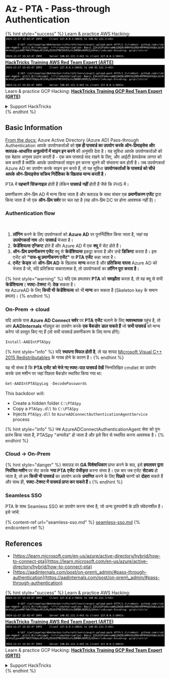 # Az - PTA - Pass-through Authentication

{% hint style="success" %}
Learn & practice AWS Hacking:<img src="../../../../.gitbook/assets/image (1).png" alt="" data-size="line">[**HackTricks Training AWS Red Team Expert (ARTE)**](https://training.hacktricks.xyz/courses/arte)<img src="../../../../.gitbook/assets/image (1).png" alt="" data-size="line">\
Learn & practice GCP Hacking: <img src="../../../../.gitbook/assets/image (2).png" alt="" data-size="line">[**HackTricks Training GCP Red Team Expert (GRTE)**<img src="../../../../.gitbook/assets/image (2).png" alt="" data-size="line">](https://training.hacktricks.xyz/courses/grte)

<details>

<summary>Support HackTricks</summary>

* Check the [**subscription plans**](https://github.com/sponsors/carlospolop)!
* **Join the** 💬 [**Discord group**](https://discord.gg/hRep4RUj7f) or the [**telegram group**](https://t.me/peass) or **follow** us on **Twitter** 🐦 [**@hacktricks\_live**](https://twitter.com/hacktricks\_live)**.**
* **Share hacking tricks by submitting PRs to the** [**HackTricks**](https://github.com/carlospolop/hacktricks) and [**HackTricks Cloud**](https://github.com/carlospolop/hacktricks-cloud) github repos.

</details>
{% endhint %}

## Basic Information

[From the docs:](https://learn.microsoft.com/en-us/entra/identity/hybrid/connect/how-to-connect-pta) Azure Active Directory (Azure AD) Pass-through Authentication आपके उपयोगकर्ताओं को **एक ही पासवर्ड का उपयोग करके ऑन-प्रिमाइसेस और क्लाउड-आधारित अनुप्रयोगों में साइन इन करने** की अनुमति देता है। यह सुविधा आपके उपयोगकर्ताओं को एक बेहतर अनुभव प्रदान करती है - एक कम पासवर्ड याद रखने के लिए, और आईटी हेल्पडेस्क लागत को कम करती है क्योंकि आपके उपयोगकर्ता साइन इन करना भूलने की संभावना कम होती है। जब उपयोगकर्ता Azure AD का उपयोग करके साइन इन करते हैं, तो यह सुविधा **उपयोगकर्ताओं के पासवर्ड को सीधे आपके ऑन-प्रिमाइसेस सक्रिय निर्देशिका के खिलाफ मान्य करती है**।

PTA में **पहचानें** **सिंक्रनाइज़** होती हैं लेकिन **पासवर्ड** **नहीं** होती हैं जैसे कि PHS में।

प्रमाणीकरण ऑन-प्रिम AD में मान्य किया जाता है और क्लाउड के साथ संचार एक **प्रमाणीकरण एजेंट** द्वारा किया जाता है जो एक **ऑन-प्रिम सर्वर** पर चल रहा है (यह ऑन-प्रिम DC पर होना आवश्यक नहीं है)।

### Authentication flow

<figure><img src="../../../../.gitbook/assets/image (92).png" alt=""><figcaption></figcaption></figure>

1. **लॉगिन** करने के लिए उपयोगकर्ता को **Azure AD** पर पुनर्निर्देशित किया जाता है, जहां वह **उपयोगकर्ता नाम** और **पासवर्ड** भेजता है।
2. **क्रेडेंशियल्स** **एन्क्रिप्ट** होते हैं और Azure AD में एक **क्यू** में सेट होते हैं।
3. **ऑन-प्रिम प्रमाणीकरण एजेंट** क्यू से **क्रेडेंशियल्स** इकट्ठा करता है और उन्हें **डिक्रिप्ट** करता है। इस एजेंट को **"पास-थ्रू प्रमाणीकरण एजेंट"** या **PTA एजेंट** कहा जाता है।
4. **एजेंट** **क्रेड्स** को **ऑन-प्रिम AD** के खिलाफ **मान्य** करता है और **प्रतिक्रिया** **वापस** Azure AD को भेजता है जो, यदि प्रतिक्रिया सकारात्मक है, तो उपयोगकर्ता का **लॉगिन पूरा करता है**।

{% hint style="warning" %}
यदि एक हमलावर **PTA** को **समझौता** करता है, तो वह क्यू से सभी **क्रेडेंशियल्स** ( **स्पष्ट-टेक्स्ट** में) **देख** सकता है।\
वह AzureAD के लिए **किसी भी क्रेडेंशियल्स** को भी **मान्य** कर सकता है (Skeleton key के समान हमला)।
{% endhint %}

### On-Prem -> cloud

यदि आपके पास **Azure AD Connect सर्वर** पर **PTA** **एजेंट** चलाने के लिए **व्यवस्थापक** पहुंच है, तो आप **AADInternals** मॉड्यूल का उपयोग करके **एक बैकडोर** **डाल सकते हैं** जो **सभी पासवर्ड** को मान्य करेगा जो प्रस्तुत किए गए हैं (तो सभी पासवर्ड प्रमाणीकरण के लिए मान्य होंगे):
```powershell
Install-AADIntPTASpy
```
{% hint style="info" %}
यदि **स्थापना विफल होती है**, तो यह शायद [Microsoft Visual C++ 2015 Redistributables](https://download.microsoft.com/download/6/A/A/6AA4EDFF-645B-48C5-81CC-ED5963AEAD48/vc\_redist.x64.exe) के गायब होने के कारण है।
{% endhint %}

यह भी संभव है कि **PTA एजेंट को भेजे गए स्पष्ट-पाठ पासवर्ड देखें** निम्नलिखित cmdlet का उपयोग करके उस मशीन पर जहां पिछला बैकडोर स्थापित किया गया था:
```powershell
Get-AADIntPTASpyLog -DecodePasswords
```
This backdoor will:

* Create a hidden folder `C:\PTASpy`
* Copy a `PTASpy.dll` to `C:\PTASpy`
* Injects `PTASpy.dll` to `AzureADConnectAuthenticationAgentService` process

{% hint style="info" %}
जब AzureADConnectAuthenticationAgent सेवा को पुनः प्रारंभ किया जाता है, PTASpy "अनलोड" हो जाता है और इसे फिर से स्थापित करना आवश्यक है।
{% endhint %}

### Cloud -> On-Prem

{% hint style="danger" %}
क्लाउड पर **GA विशेषाधिकार** प्राप्त करने के बाद, इसे **हमलावर द्वारा नियंत्रित मशीन** पर सेट करके **नया PTA एजेंट** **पंजीकृत** करना संभव है। एक बार जब एजेंट **सेटअप** हो जाता है, तो हम **किसी भी पासवर्ड** का उपयोग करके **प्रमाणित** करने के लिए **पिछले** चरणों को **दोहरा** सकते हैं और साथ ही, **स्पष्ट-टेक्स्ट में पासवर्ड प्राप्त कर सकते हैं।**
{% endhint %}

### Seamless SSO

PTA के साथ Seamless SSO का उपयोग करना संभव है, जो अन्य दुरुपयोगों के प्रति संवेदनशील है। इसे जांचें:

{% content-ref url="seamless-sso.md" %}
[seamless-sso.md](seamless-sso.md)
{% endcontent-ref %}

## References

* [https://learn.microsoft.com/en-us/azure/active-directory/hybrid/how-to-connect-pta](https://learn.microsoft.com/en-us/azure/active-directory/hybrid/how-to-connect-pta)
* [https://aadinternals.com/post/on-prem\_admin/#pass-through-authentication](https://aadinternals.com/post/on-prem\_admin/#pass-through-authentication)

{% hint style="success" %}
Learn & practice AWS Hacking:<img src="../../../../.gitbook/assets/image (1).png" alt="" data-size="line">[**HackTricks Training AWS Red Team Expert (ARTE)**](https://training.hacktricks.xyz/courses/arte)<img src="../../../../.gitbook/assets/image (1).png" alt="" data-size="line">\
Learn & practice GCP Hacking: <img src="../../../../.gitbook/assets/image (2).png" alt="" data-size="line">[**HackTricks Training GCP Red Team Expert (GRTE)**<img src="../../../../.gitbook/assets/image (2).png" alt="" data-size="line">](https://training.hacktricks.xyz/courses/grte)

<details>

<summary>Support HackTricks</summary>

* Check the [**subscription plans**](https://github.com/sponsors/carlospolop)!
* **Join the** 💬 [**Discord group**](https://discord.gg/hRep4RUj7f) or the [**telegram group**](https://t.me/peass) or **follow** us on **Twitter** 🐦 [**@hacktricks\_live**](https://twitter.com/hacktricks\_live)**.**
* **Share hacking tricks by submitting PRs to the** [**HackTricks**](https://github.com/carlospolop/hacktricks) and [**HackTricks Cloud**](https://github.com/carlospolop/hacktricks-cloud) github repos.

</details>
{% endhint %}
